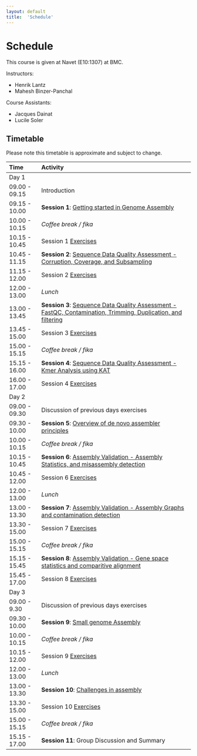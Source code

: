 ```yaml
---
layout: default
title:  'Schedule'
---
```


# Schedule

This course is given at Navet (E10:1307) at BMC.

Instructors:
* Henrik Lantz
* Mahesh Binzer-Panchal

Course Assistants:
* Jacques Dainat
* Lucile Soler

## Timetable

Please note this timetable is approximate and subject to change.

 Time | Activity
:-------------|:----------------
Day 1                 |
09.00 - 09.15         | Introduction
09.15 - 10.00         | **Session 1**: [Getting started in Genome Assembly](slides/Getting_started_2018.ppt)
10.00 - 10.15         | *Coffee break / fika*
10.15 - 10.45         | Session 1 [Exercises](exercises/exercise_1)
10.45 - 11.15         | **Session 2**: [Sequence Data Quality Assessment - Corruption, Coverage, and Subsampling](slides/Sequence_Quality_Assessment_1.pptx)
11.15 - 12.00         | Session 2 [Exercises](exercises/exercise_2)
12.00 - 13.00         | *Lunch*
13.00 - 13.45         | **Session 3**: [Sequence Data Quality Assessment - FastQC, Contamination, Trimming, Duplication, and filtering](slides/Sequence_Quality_Assessment_2.pptx)
13.45 - 15.00         | Session 3 [Exercises](exercises/exercise_3)
15.00 - 15.15         | *Coffee break / fika*
15.15 - 16.00         | **Session 4**: [Sequence Data Quality Assessment - Kmer Analysis using KAT](slides/Sequence_Quality_Assessment_3.pptx)
16.00 - 17.00         | Session 4 [Exercises](exercises/exercise_4)
Day 2                 |
09.00 - 09.30         | Discussion of previous days exercises
09.30 - 10.00         | **Session 5**: [Overview of de novo assembler principles](slides/De_novo_assembler_principles.pptx)
10.00 - 10.15         | *Coffee break / fika*
10.15 - 10.45         | **Session 6**: [Assembly Validation - Assembly Statistics, and misassembly detection](slides/Assembly_Validation_1.pptx)
10.45 - 12.00         | Session 6 [Exercises](exercises/exercise_6)
12.00 - 13.00         | *Lunch*
13.00 - 13.30         | **Session 7**: [Assembly Validation - Assembly Graphs and contamination detection](slides/Assembly_Validation_2.pptx)
13.30 - 15.00         | Session 7 [Exercises](exercises/exercise_7)
15.00 - 15.15         | *Coffee break / fika*
15.15 - 15.45         | **Session 8**: [Assembly Validation - Gene space statistics and comparitive alignment](slides/Assembly_Validation_3.pptx)
15.45 - 17.00         | Session 8 [Exercises](exercises/exercise_8)
Day 3                 |
09.00 - 9.30          | Discussion of previous days exercises
09.30 - 10.00         | **Session 9**: [Small genome Assembly](slides/Small_Genome_Assembly.pptx)
10.00 - 10.15         | *Coffee break / fika*
10.15 - 12.00         | Session 9 [Exercises](exercises/exercise_9)
12.00 - 13.00         | *Lunch*
13.00 - 13.30         | **Session 10**: [Challenges in assembly](slides/Assembly_Challenges.pptx)
13.30 - 15.00         | Session 10 [Exercises](exercises/exercise_10)
15.00 - 15.15         | *Coffee break / fika*
15.15 - 17.00         | **Session 11**: Group Discussion and Summary

